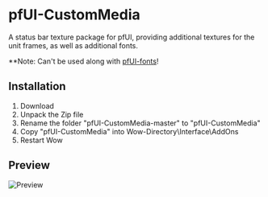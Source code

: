 # pfUI-CustomMedia

A status bar texture package for pfUI, providing additional textures for the unit frames, as well as additional fonts.

**Note: Can't be used along with [pfUI-fonts](https://github.com/shagu/pfUI-fonts)!

## Installation
1. Download
2. Unpack the Zip file
3. Rename the folder "pfUI-CustomMedia-master" to "pfUI-CustomMedia"
4. Copy "pfUI-CustomMedia" into Wow-Directory\Interface\AddOns
5. Restart Wow

## Preview

![Preview](https://i.imgur.com/ZFrFmY1.png)

